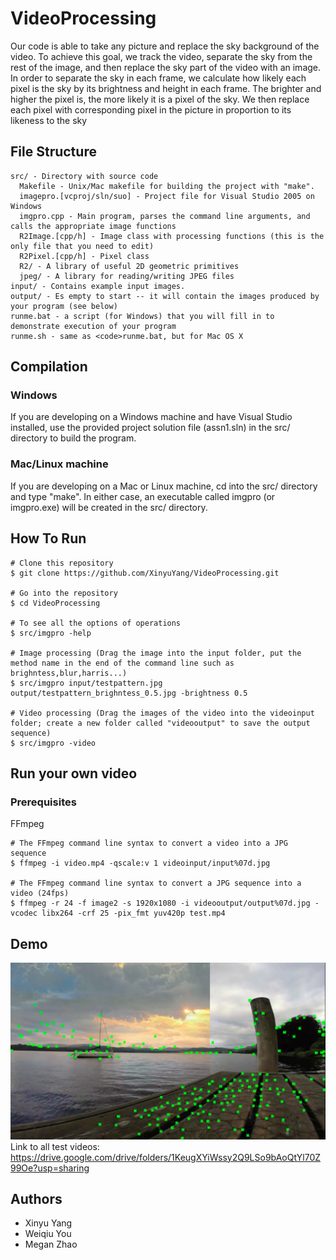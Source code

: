 # VideoProcessing 
Our code is able to take any picture and replace the sky background of the video. To achieve this goal, we track the video, separate the sky from the rest of the image, and then replace the sky part of the video with an image. In order to separate the sky in each frame, we calculate how likely each pixel is the sky by its brightness and height in each frame. The brighter and higher the pixel is, the more likely it is a pixel of the sky. We then replace each pixel with corresponding pixel in the picture in proportion to its likeness to the sky 

## File Structure
    src/ - Directory with source code
      Makefile - Unix/Mac makefile for building the project with "make". 
      imagepro.[vcproj/sln/suo] - Project file for Visual Studio 2005 on Windows
      imgpro.cpp - Main program, parses the command line arguments, and calls the appropriate image functions
      R2Image.[cpp/h] - Image class with processing functions (this is the only file that you need to edit)
      R2Pixel.[cpp/h] - Pixel class 
      R2/ - A library of useful 2D geometric primitives
      jpeg/ - A library for reading/writing JPEG files
    input/ - Contains example input images. 
    output/ - Es empty to start -- it will contain the images produced by your program (see below)
    runme.bat - a script (for Windows) that you will fill in to demonstrate execution of your program
    runme.sh - same as <code>runme.bat, but for Mac OS X
    
## Compilation
### Windows
If you are developing on a Windows machine and have Visual Studio
installed, use the provided project solution file (assn1.sln) in the
src/ directory to build the program. 
### Mac/Linux machine
If you are developing on a Mac or Linux machine, cd into the src/ directory and type "make". In either case, an executable called imgpro (or imgpro.exe) will be created in the src/ directory.


## How To Run
```
# Clone this repository
$ git clone https://github.com/XinyuYang/VideoProcessing.git

# Go into the repository
$ cd VideoProcessing

# To see all the options of operations
$ src/imgpro -help

# Image processing (Drag the image into the input folder, put the method name in the end of the command line such as brighntess,blur,harris...)
$ src/imgpro input/testpattern.jpg output/testpattern_brighntess_0.5.jpg -brightness 0.5

# Video processing (Drag the images of the video into the videoinput folder; create a new folder called "videooutput" to save the output sequence)
$ src/imgpro -video

```

## Run your own video
### Prerequisites
FFmpeg
```
# The FFmpeg command line syntax to convert a video into a JPG sequence
$ ffmpeg -i video.mp4 -qscale:v 1 videoinput/input%07d.jpg

# The FFmpeg command line syntax to convert a JPG sequence into a video (24fps)
$ ffmpeg -r 24 -f image2 -s 1920x1080 -i videooutput/output%07d.jpg -vcodec libx264 -crf 25 -pix_fmt yuv420p test.mp4
```

## Demo
![Alt text](img-demo/skyreplacement.png?raw=true "Title")
Link to all test videos:      
https://drive.google.com/drive/folders/1KeugXYiWssy2Q9LSo9bAoQtYl70Z99Oe?usp=sharing

## Authors
* Xinyu Yang
* Weiqiu You
* Megan Zhao
